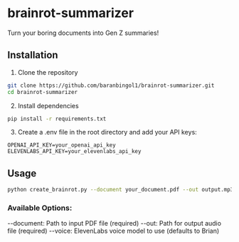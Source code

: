 # brainrot-summarizer

Turn your boring documents into Gen Z summaries!

## Installation

1. Clone the repository

```bash
git clone https://github.com/baranbingol1/brainrot-summarizer.git
cd brainrot-summarizer
```

2. Install dependencies
```bash
pip install -r requirements.txt
```

3. Create a .env file in the root directory and add your API keys:
```
OPENAI_API_KEY=your_openai_api_key
ELEVENLABS_API_KEY=your_elevenlabs_api_key
```

## Usage

```bash
python create_brainrot.py --document your_document.pdf --out output.mp3
```

### Available Options:

--document: Path to input PDF file (required)
--out: Path for output audio file (required)
--voice: ElevenLabs voice model to use (defaults to Brian)
